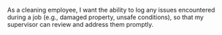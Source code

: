 As a cleaning employee,
I want the ability to log any issues encountered during a job (e.g., damaged property, unsafe conditions),
so that my supervisor can review and address them promptly.